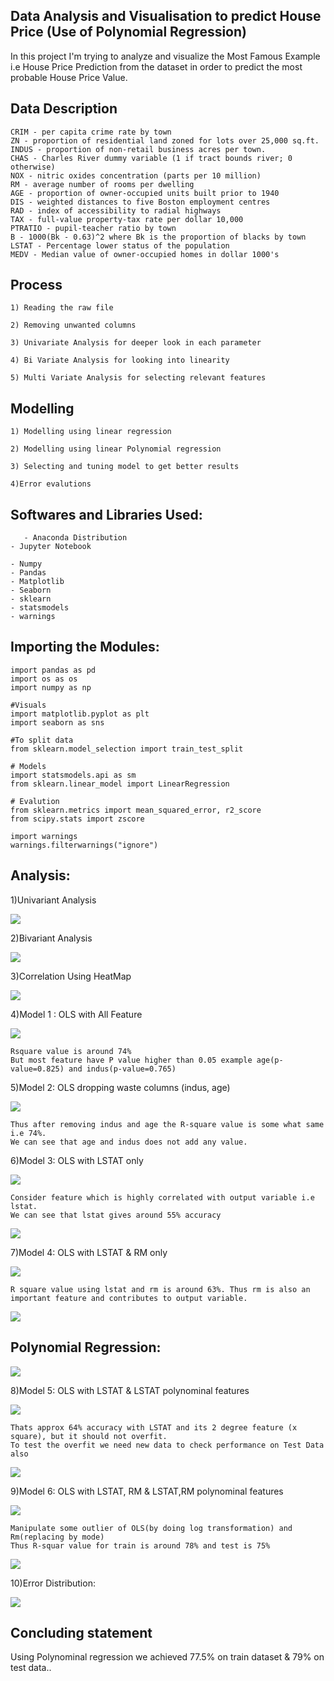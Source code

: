 
## Data Analysis and Visualisation to predict House Price (Use of Polynomial Regression)

In this project I'm trying to analyze and visualize the Most Famous Example i.e House Price Prediction from the dataset in order to predict the most probable House Price Value.

## Data Description

    CRIM - per capita crime rate by town
    ZN - proportion of residential land zoned for lots over 25,000 sq.ft.
    INDUS - proportion of non-retail business acres per town.
    CHAS - Charles River dummy variable (1 if tract bounds river; 0 otherwise)
    NOX - nitric oxides concentration (parts per 10 million)
    RM - average number of rooms per dwelling
    AGE - proportion of owner-occupied units built prior to 1940
    DIS - weighted distances to five Boston employment centres
    RAD - index of accessibility to radial highways
    TAX - full-value property-tax rate per dollar 10,000
    PTRATIO - pupil-teacher ratio by town
    B - 1000(Bk - 0.63)^2 where Bk is the proportion of blacks by town
    LSTAT - Percentage lower status of the population
    MEDV - Median value of owner-occupied homes in dollar 1000's
    

## Process
    
    1) Reading the raw file
    
    2) Removing unwanted columns
    
    3) Univariate Analysis for deeper look in each parameter
    
    4) Bi Variate Analysis for looking into linearity
    
    5) Multi Variate Analysis for selecting relevant features
    
## Modelling

    1) Modelling using linear regression
    
    2) Modelling using linear Polynomial regression
    
    3) Selecting and tuning model to get better results
    
    4)Error evalutions   
    
## Softwares and Libraries Used:

       - Anaconda Distribution
	- Jupyter Notebook
	
	- Numpy
	- Pandas
	- Matplotlib
	- Seaborn
    - sklearn 
    - statsmodels
    - warnings
    
## Importing the Modules:

    import pandas as pd
    import os as os
    import numpy as np

    #Visuals
    import matplotlib.pyplot as plt
    import seaborn as sns

    #To split data
    from sklearn.model_selection import train_test_split

    # Models
    import statsmodels.api as sm
    from sklearn.linear_model import LinearRegression
    
    # Evalution 
    from sklearn.metrics import mean_squared_error, r2_score
    from scipy.stats import zscore
    
    import warnings
    warnings.filterwarnings("ignore")
    
## Analysis:

1)Univariant Analysis

![](Figures/Box&Histogram.png)

2)Bivariant Analysis

![](Figures/RegressionPlot.png)

3)Correlation Using HeatMap

![](Figures/HeatMap.png)

4)Model 1 : OLS with All Feature

![](Figures/outputALL.png)
	
	Rsquare value is around 74%
	But most feature have P value higher than 0.05 example age(p-value=0.825) and indus(p-value=0.765)

5)Model 2: OLS dropping waste columns (indus, age)

![](Figures/outputdrop.png)
    	
	Thus after removing indus and age the R-square value is some what same i.e 74%.
	We can see that age and indus does not add any value.

6)Model 3: OLS with LSTAT only

![](Figures/outputlstat.png)
  	
	Consider feature which is highly correlated with output variable i.e lstat.
	We can see that lstat gives around 55% accuracy

![](Figures/lstatOnly.png)

7)Model 4: OLS with LSTAT & RM only

![](Figures/outputlstatRm.png)

	R square value using lstat and rm is around 63%. Thus rm is also an important feature and contributes to output variable.

![](Figures/lstat%Rm.png)

## Polynomial Regression:

![](Figures/polynomialRegression.png)

8)Model 5: OLS with LSTAT & LSTAT polynominal features

![](Figures/outputlstatPoly.png)


	Thats approx 64% accuracy with LSTAT and its 2 degree feature (x square), but it should not overfit.
	To test the overfit we need new data to check performance on Test Data also

![](Figures/polynomialLstat.png)

9)Model 6: OLS with LSTAT, RM & LSTAT,RM polynominal features

![](Figures/outputlstatrmploy.png)

   	Manipulate some outlier of OLS(by doing log transformation) and Rm(replacing by mode)
   	Thus R-squar value for train is around 78% and test is 75%
   
![](Figures/lstsat&Rmpolynomail.png)

10)Error Distribution:

![](Figures/errorAnalysis.png)

## Concluding statement 
    
   Using Polynominal regression we achieved 77.5% on train dataset & 79% on test data..
    
